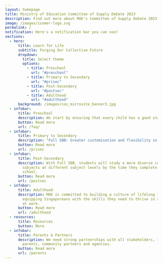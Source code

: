 ```yaml
---
layout: homepage
title: Ministry of Education Committee of Supply Debate 2023
description: Find out more about MOE's Committee of Supply Debate 2023 announcements here!
image: /images/isomer-logo.svg
permalink: /
notification: Here's a notification bar you can use!
sections:
  - hero:
      title: Learn for Life
      subtitle: Forging Our Collective Future
      dropdown:
        title: Select theme
        options:
          - title: Preschool
            url: "#preschool"
          - title: Primary to Secondary
            url: "#prisec"
          - title: Post-Secondary
            url: "#postsec"
          - title: Adulthood
            url: "#adulthood"
      background: /images/cos_microsite_banner2.jpg
  - infobar:
      title: Preschool
      description: We start by ensuring that every child has a good start in life.
      button: Read more
      url: /faq/
  - infobar:
      title: Primary to Secondary
      description: "Full SBB: Greater customisation and flexibility in learning."
      button: Read more
      url: /prisec
  - infobar:
      title: Post-Secondary
      description: With Full SBB, students will study a more diverse combination of
        subjects at different subject levels by the time they complete secondary
        school.
      button: Read more
      url: /postsec
  - infobar:
      title: Adulthood
      description: MOE is committed to building a culture of lifelong learning and
        equipping Singaporeans with the skills they need to thrive in school and
        at work.
      button: Read more
      url: /adulthood
  - resources:
      title: Resources
      button: More
  - infobar:
      title: Parents & Partners
      description: We need strong partnerships with all stakeholders, including
        parents, community partners and agencies.
      button: Read more
      url: /parents
---
```

